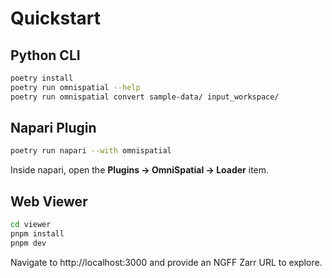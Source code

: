 # Quickstart

## Python CLI

```bash
poetry install
poetry run omnispatial --help
poetry run omnispatial convert sample-data/ input_workspace/
```

## Napari Plugin

```bash
poetry run napari --with omnispatial
```

Inside napari, open the **Plugins → OmniSpatial → Loader** item.

## Web Viewer

```bash
cd viewer
pnpm install
pnpm dev
```

Navigate to http://localhost:3000 and provide an NGFF Zarr URL to explore.
